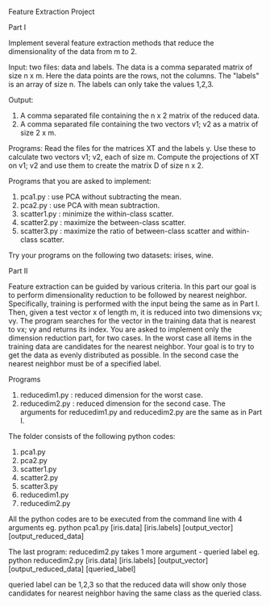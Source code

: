 Feature Extraction Project

Part I

Implement several feature extraction methods that reduce the dimensionality of the data from m to 2.

Input: two files: data and labels. The data is a comma separated matrix of size n x m. Here the data
points are the rows, not the columns. The "labels" is an array of size n. The labels can only take the
values 1,2,3.

Output:
1. A comma separated file containing the n x 2 matrix of the reduced data.
2. A comma separated file containing the two vectors v1; v2 as a matrix of size 2 x m.

Programs: Read the files for the matrices XT and the labels y. Use these to calculate two vectors v1; v2,
each of size m. Compute the projections of XT on v1; v2 and use them to create the matrix D of size n x 2.

Programs that you are asked to implement:
1. pca1.py : use PCA without subtracting the mean.
2. pca2.py : use PCA with mean subtraction.
3. scatter1.py : minimize the within-class scatter.
4. scatter2.py : maximize the between-class scatter.
5. scatter3.py : maximize the ratio of between-class scatter and within-class scatter.

Try your programs on the following two datasets: irises, wine.

Part II

Feature extraction can be guided by various criteria. In this part our goal is to perform dimensionality
reduction to be followed by nearest neighbor. Specifically, training is performed with the input being the
same as in Part I. Then, given a test vector x of length m, it is reduced into two dimensions vx; vy. The
program searches for the vector in the training data that is nearest to vx; vy and returns its index.
You are asked to implement only the dimension reduction part, for two cases. In the worst case all items
in the training data are candidates for the nearest neighbor. Your goal is to try to get the data as evenly
distributed as possible. In the second case the nearest neighbor must be of a specified label.

Programs
1. reducedim1.py : reduced dimension for the worst case.
2. reducedim2.py : reduced dimension for the second case.
The arguments for reducedim1.py and reducedim2.py are the same as in Part I.

The folder consists of the following python codes:

1. pca1.py
2. pca2.py
3. scatter1.py
4. scatter2.py
5. scatter3.py
6. reducedim1.py
7. reducedim2.py


All the python codes are to be executed from the command line with 4 arguments
eg. python pca1.py [iris.data] [iris.labels] [output_vector] [output_reduced_data]

The last program: reducedim2.py takes 1 more argument - queried label
eg. python reducedim2.py [iris.data] [iris.labels] [output_vector] [output_reduced_data] [queried_label]

queried label can be 1,2,3 so that the reduced data will show only those candidates for nearest neighbor having the same class as the queried class.
